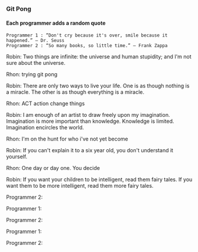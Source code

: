 ### Git Pong
#### Each programmer adds a random quote

```Example:
Programmer 1 : “Don't cry because it's over, smile because it happened.” ― Dr. Seuss
Programmer 2 : “So many books, so little time.” ― Frank Zappa
```

Robin: Two things are infinite: the universe and human stupidity; and I'm not sure about the universe.

Rhon: trying git pong

Robin: There are only two ways to live your life. One is as though nothing is a miracle. The other is as though everything is a miracle.

Rhon: ACT action change things

Robin: I am enough of an artist to draw freely upon my imagination. Imagination is more important than knowledge. Knowledge is limited. Imagination encircles the world. 

Rhon: I'm on the hunt for who i've not yet become

Robin: If you can't explain it to a six year old, you don't understand it yourself.

Rhon: One day or day one. You decide

Robin: If you want your children to be intelligent, read them fairy tales. If you want them to be more intelligent, read them more fairy tales.

Programmer 2:

Programmer 1:

Programmer 2:

Programmer 1:

Programmer 2:
